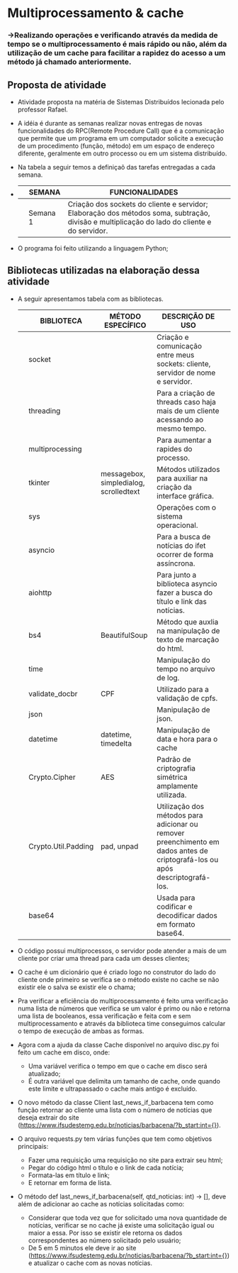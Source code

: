 # Multiprocessamento & cache
### ->Realizando operações e verificando através da medida de tempo se o multiprocessamento é mais rápido ou não, além da utilização de um cache para facilitar a rapidez do acesso a um método já chamado anteriormente.

## Proposta de atividade
  - Atividade proposta na matéria de Sistemas Distribuídos lecionada pelo professor Rafael.
  - A idéia é durante as semanas realizar novas entregas de novas funcionalidades do RPC(Remote Procedure Call) que é a comunicação que permite que um programa em um computador solicite a execução de um procedimento (função, método) em um espaço de endereço diferente, geralmente em outro processo ou em um sistema distribuído. 
  - Na tabela a seguir temos a definiçaõ das tarefas entregadas a cada semana.
  - 
    | | SEMANA | FUNCIONALIDADES | |
    | --- | --- | --- | --- |
    || Semana 1 | Criação dos sockets do cliente e servidor; <br> Elaboração dos métodos soma, subtração, divisão e multiplicação do lado do cliente e do servidor.||
    
    
- O programa foi feito utilizando a linguagem Python;
## Bibliotecas utilizadas na elaboração dessa atividade

- A seguir apresentamos tabela com as bibliotecas.

    | | BIBLIOTECA | MÉTODO ESPECÍFICO | DESCRIÇÃO DE USO | |
    | --- | --- | --- | --- | --- |
    || socket | | Criação e comunicação entre meus sockets: cliente, servidor de nome e servidor. ||
    || threading | | Para a criação de threads caso haja mais de um cliente acessando ao mesmo tempo. ||
    || multiprocessing | | Para aumentar a rapides do processo. ||
    || tkinter | messagebox, simpledialog, scrolledtext | Métodos utilizados para auxiliar na criação da interface gráfica. ||
    || sys | | Operações com o sistema operacional. ||
    || asyncio | | Para a busca de notícias do ifet ocorrer de forma assíncrona. ||
    || aiohttp | | Para junto a biblioteca asyncio fazer a busca do título e link das notícias. ||
    || bs4 | BeautifulSoup | Método que auxlia na manipulação de texto de marcação do html. ||
    || time | | Manipulação do tempo no arquivo de log. ||
    || validate_docbr | CPF | Utilizado para a validação de cpfs. ||
    || json | | Manipulação de json. ||
    || datetime | datetime, timedelta | Manipulação de data e hora para o cache ||
    || Crypto.Cipher | AES | Padrão de criptografia simétrica amplamente utilizada. ||
    || Crypto.Util.Padding | pad, unpad | Utilização dos métodos para adicionar ou remover preenchimento em dados antes de criptografá-los ou após descriptografá-los. ||
    || base64 | | Usada para codificar e decodificar dados em formato base64. ||
  
  
  
  
  
  
  


- O código possui multiprocessos, o servidor pode atender a mais de um cliente por criar uma thread para cada um desses clientes;
- O cache é um dicionário que é criado logo no construtor do lado do cliente onde primeiro se verifica se o método existe no cache se não existir ele o salva se existir ele o chama;
- Pra verificar a eficiência do multiprocessamento é feito uma verificação numa lista de números que verifica se um valor é primo ou não e retorna uma lista de booleanos, essa verificação e feita com e sem multiprocessamento e através da biblioteca time conseguimos calcular o tempo de execução de ambas as formas.
- Agora com a ajuda da classe Cache disponível no arquivo disc.py foi feito um cache em disco, onde:
  - Uma variável verifica o tempo em que o cache em disco será atualizado;
  - É outra variável que delimita um tamanho de cache, onde quando este limite e ultrapassado o cache mais antigo é excluído.
- O novo método da classe Client last_news_if_barbacena tem como função retornar ao cliente uma lista com o número de notícias que deseja extrair do site (https://www.ifsudestemg.edu.br/noticias/barbacena/?b_start:int={}).
- O arquivo requests.py tem várias funções que tem como objetivos principais:
   - Fazer uma requisição uma requisição no site para extrair seu html;
   - Pegar do código html o título e o link de cada notícia;
   - Formata-las em título e link;
   - E retornar em forma de lista.
- O método def last_news_if_barbacena(self, qtd_noticias: int) -> [], deve além de adicionar ao cache as notícias solicitadas como:
     - Considerar que toda vez que for solicitado uma nova quantidade de notícias, verificar se no cache já existe uma solicitação igual ou maior a essa. Por isso se existir ele retorna os dados correspondentes ao número solicitado pelo usuário;
     - De 5 em 5 minutos ele deve ir ao site (https://www.ifsudestemg.edu.br/noticias/barbacena/?b_start:int={}) e atualizar o cache com as novas notícias.

